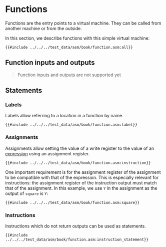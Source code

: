 # Functions

Functions are the entry points to a virtual machine. They can be called from another machine or from the outside.

In this section, we describe functions with this simple virtual machine:

```
{{#include ../../../test_data/asm/book/function.asm:all}}
```

## Function inputs and outputs

> Function inputs and outputs are not supported yet

## Statements

### Labels

Labels allow referring to a location in a function by name.

```
{{#include ../../../test_data/asm/book/function.asm:label}}
```

### Assignments

Assignments allow setting the value of a write register to the value of an [expression](#expressions) using an assignment register.

```
{{#include ../../../test_data/asm/book/function.asm:instruction}}
```

One important requirement is for the assignment register of the assignment to be compatible with that of the expression. This is especially relevant for instructions: the assignment register of the instruction output must match that of the assignment. In this example, we use `Y` in the assignment as the output of `square` is `Y`:

```
{{#include ../../../test_data/asm/book/function.asm:square}}
```

### Instructions

Instructions which do not return outputs can be used as statements.

```
{{#include ../../../test_data/asm/book/function.asm:instruction_statement}}
```